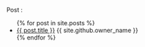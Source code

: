 Post  :
<ul>
  {% for post in site.posts %}
    <li>
      <a href="{{ post.url }}">{{ post.title }}</a>
      {{ site.github.owner_name }}
    </li>
  {% endfor %}
</ul>
